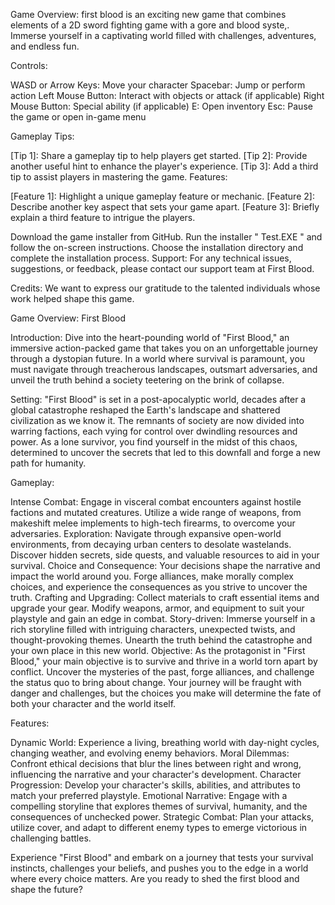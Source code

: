 Game Overview:
first blood is an exciting new game that combines elements of a 2D sword fighting game with a gore and blood syste,. Immerse yourself in a captivating world filled with challenges, adventures, and endless fun.

Controls:

WASD or Arrow Keys: Move your character
Spacebar: Jump or perform action
Left Mouse Button: Interact with objects or attack (if applicable)
Right Mouse Button: Special ability (if applicable)
E: Open inventory
Esc: Pause the game or open in-game menu

Gameplay Tips:

[Tip 1]: Share a gameplay tip to help players get started.
[Tip 2]: Provide another useful hint to enhance the player's experience.
[Tip 3]: Add a third tip to assist players in mastering the game.
Features:

[Feature 1]: Highlight a unique gameplay feature or mechanic.
[Feature 2]: Describe another key aspect that sets your game apart.
[Feature 3]: Briefly explain a third feature to intrigue the players.

Download the game installer from GitHub.
Run the installer " Test.EXE " and follow the on-screen instructions.
Choose the installation directory and complete the installation process.
Support:
For any technical issues, suggestions, or feedback, please contact our support team at First Blood.

Credits:
We want to express our gratitude to the talented individuals whose work helped shape this game.


Game Overview: First Blood

Introduction:
Dive into the heart-pounding world of "First Blood," an immersive action-packed game that takes you on an unforgettable journey through a dystopian future. In a world where survival is paramount, you must navigate through treacherous landscapes, outsmart adversaries, and unveil the truth behind a society teetering on the brink of collapse.

Setting:
"First Blood" is set in a post-apocalyptic world, decades after a global catastrophe reshaped the Earth's landscape and shattered civilization as we know it. The remnants of society are now divided into warring factions, each vying for control over dwindling resources and power. As a lone survivor, you find yourself in the midst of this chaos, determined to uncover the secrets that led to this downfall and forge a new path for humanity.

Gameplay:

Intense Combat: Engage in visceral combat encounters against hostile factions and mutated creatures. Utilize a wide range of weapons, from makeshift melee implements to high-tech firearms, to overcome your adversaries.
Exploration: Navigate through expansive open-world environments, from decaying urban centers to desolate wastelands. Discover hidden secrets, side quests, and valuable resources to aid in your survival.
Choice and Consequence: Your decisions shape the narrative and impact the world around you. Forge alliances, make morally complex choices, and experience the consequences as you strive to uncover the truth.
Crafting and Upgrading: Collect materials to craft essential items and upgrade your gear. Modify weapons, armor, and equipment to suit your playstyle and gain an edge in combat.
Story-driven: Immerse yourself in a rich storyline filled with intriguing characters, unexpected twists, and thought-provoking themes. Unearth the truth behind the catastrophe and your own place in this new world.
Objective:
As the protagonist in "First Blood," your main objective is to survive and thrive in a world torn apart by conflict. Uncover the mysteries of the past, forge alliances, and challenge the status quo to bring about change. Your journey will be fraught with danger and challenges, but the choices you make will determine the fate of both your character and the world itself.

Features:

Dynamic World: Experience a living, breathing world with day-night cycles, changing weather, and evolving enemy behaviors.
Moral Dilemmas: Confront ethical decisions that blur the lines between right and wrong, influencing the narrative and your character's development.
Character Progression: Develop your character's skills, abilities, and attributes to match your preferred playstyle.
Emotional Narrative: Engage with a compelling storyline that explores themes of survival, humanity, and the consequences of unchecked power.
Strategic Combat: Plan your attacks, utilize cover, and adapt to different enemy types to emerge victorious in challenging battles.

Experience "First Blood" and embark on a journey that tests your survival instincts, challenges your beliefs, and pushes you to the edge in a world where every choice matters. Are you ready to shed the first blood and shape the future?
